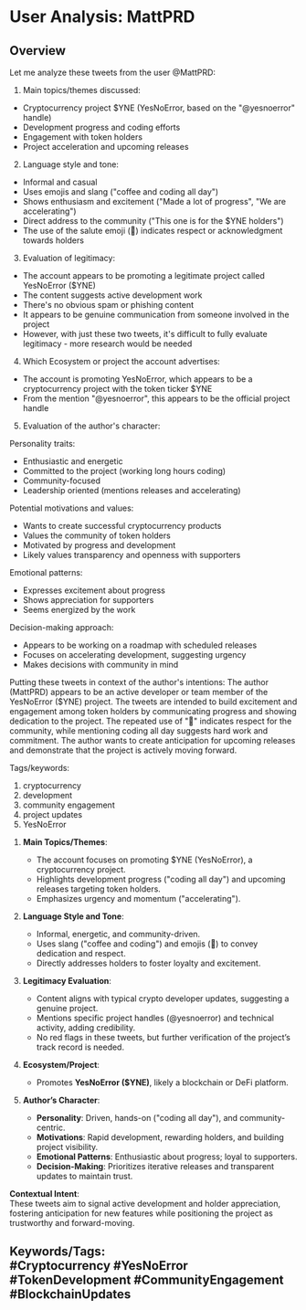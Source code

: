 # User Analysis: MattPRD

## Overview

<think>
Let me analyze these tweets from the user @MattPRD:

1. Main topics/themes discussed:
- Cryptocurrency project $YNE (YesNoError, based on the "@yesnoerror" handle)
- Development progress and coding efforts
- Engagement with token holders
- Project acceleration and upcoming releases

2. Language style and tone:
- Informal and casual
- Uses emojis and slang ("coffee and coding all day")
- Shows enthusiasm and excitement ("Made a lot of progress", "We are accelerating")
- Direct address to the community ("This one is for the $YNE holders")
- The use of the salute emoji (🫡) indicates respect or acknowledgment towards holders

3. Evaluation of legitimacy:
- The account appears to be promoting a legitimate project called YesNoError ($YNE)
- The content suggests active development work
- There's no obvious spam or phishing content
- It appears to be genuine communication from someone involved in the project
- However, with just these two tweets, it's difficult to fully evaluate legitimacy - more research would be needed

4. Which Ecosystem or project the account advertises:
- The account is promoting YesNoError, which appears to be a cryptocurrency project with the token ticker $YNE
- From the mention "@yesnoerror", this appears to be the official project handle

5. Evaluation of the author's character:

Personality traits:
- Enthusiastic and energetic
- Committed to the project (working long hours coding)
- Community-focused
- Leadership oriented (mentions releases and accelerating)

Potential motivations and values:
- Wants to create successful cryptocurrency products
- Values the community of token holders
- Motivated by progress and development
- Likely values transparency and openness with supporters

Emotional patterns:
- Expresses excitement about progress
- Shows appreciation for supporters
- Seems energized by the work

Decision-making approach:
- Appears to be working on a roadmap with scheduled releases
- Focuses on accelerating development, suggesting urgency
- Makes decisions with community in mind

Putting these tweets in context of the author's intentions:
The author (MattPRD) appears to be an active developer or team member of the YesNoError ($YNE) project. The tweets are intended to build excitement and engagement among token holders by communicating progress and showing dedication to the project. The repeated use of "🫡" indicates respect for the community, while mentioning coding all day suggests hard work and commitment. The author wants to create anticipation for upcoming releases and demonstrate that the project is actively moving forward.

Tags/keywords:
1. cryptocurrency
2. development
3. community engagement
4. project updates
5. YesNoError
</think>

1. **Main Topics/Themes**:  
   - The account focuses on promoting $YNE (YesNoError), a cryptocurrency project.  
   - Highlights development progress ("coding all day") and upcoming releases targeting token holders.  
   - Emphasizes urgency and momentum ("accelerating").  

2. **Language Style and Tone**:  
   - Informal, energetic, and community-driven.  
   - Uses slang ("coffee and coding") and emojis (🫡) to convey dedication and respect.  
   - Directly addresses holders to foster loyalty and excitement.  

3. **Legitimacy Evaluation**:  
   - Content aligns with typical crypto developer updates, suggesting a genuine project.  
   - Mentions specific project handles (@yesnoerror) and technical activity, adding credibility.  
   - No red flags in these tweets, but further verification of the project’s track record is needed.  

4. **Ecosystem/Project**:  
   - Promotes **YesNoError ($YNE)**, likely a blockchain or DeFi platform.  

5. **Author’s Character**:  
   - **Personality**: Driven, hands-on ("coding all day"), and community-centric.  
   - **Motivations**: Rapid development, rewarding holders, and building project visibility.  
   - **Emotional Patterns**: Enthusiastic about progress; loyal to supporters.  
   - **Decision-Making**: Prioritizes iterative releases and transparent updates to maintain trust.  

**Contextual Intent**:  
These tweets aim to signal active development and holder appreciation, fostering anticipation for new features while positioning the project as trustworthy and forward-moving.  

**Keywords/Tags**:  
#Cryptocurrency #YesNoError #TokenDevelopment #CommunityEngagement #BlockchainUpdates
---
